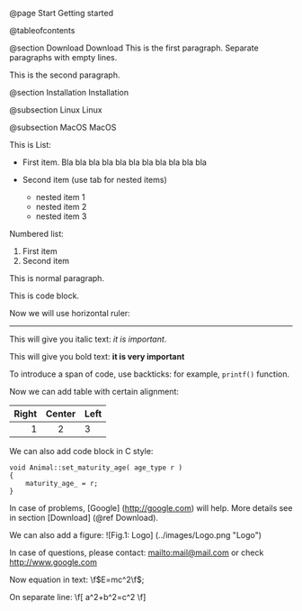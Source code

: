 @page Start Getting started

@tableofcontents

@section Download Download
This is the first paragraph. Separate paragraphs with empty lines.

This is the second paragraph.

@section Installation Installation

@subsection Linux Linux

@subsection MacOS MacOS

This is List:
- First item.
Bla bla bla bla bla bla bla bla bla bla bla

- Second item (use tab for nested items)
  + nested item 1
  + nested item 2
  + nested item 3

Numbered list:

1. First item
2. Second item

This is normal paragraph.

  This is code block.

Now we will use horizontal ruler:
- - - - - - - - - - -

This will give you italic text: *it is important*.

This will give you bold text: **it is very important**

To introduce a span of code, use backticks: for example, `printf()` function.

Now we can add table with certain alignment:

|Right|Center|Left|
|----:|:----:|:---|
|1    |2     |3   |

We can also add code block in C style:
~~~~~~~~~~~~~~~~~~~~~~~~~~~{.c}
void Animal::set_maturity_age( age_type r )
{
    maturity_age_ = r;
}
~~~~~~~~~~~~~~~~~~~~~~~~~~~

In case of problems, [Google] (http://google.com) will help. More details see in section [Download] (@ref Download).

We can also add a figure:
![Fig.1: Logo] (../images/Logo.png "Logo")

In case of questions, please contact: <mailto:mail@mail.com> or check <http://www.google.com>

Now equation in text: \f$E=mc^2\f$;

On separate line:
\f[
a^2+b^2=c^2
\f]
